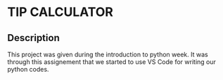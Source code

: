 # TIP CALCULATOR

## Description
This project was given during the introduction to python week. It was through this assignement that we started to use VS Code for writing our python codes.

